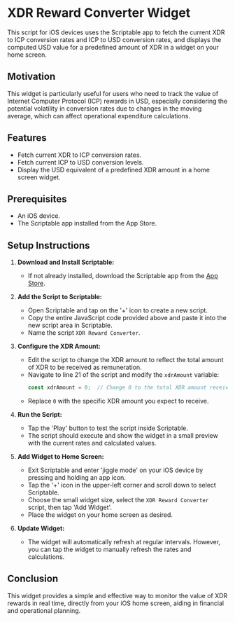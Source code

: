 # XDR Reward Converter Widget

This script for iOS devices uses the Scriptable app to fetch the current XDR to ICP conversion rates and ICP to USD conversion rates, and displays the computed USD value for a predefined amount of XDR in a widget on your home screen.

## Motivation

This widget is particularly useful for users who need to track the value of Internet Computer Protocol (ICP) rewards in USD, especially considering the potential volatility in conversion rates due to changes in the moving average, which can affect operational expenditure calculations.

## Features

- Fetch current XDR to ICP conversion rates.
- Fetch current ICP to USD conversion levels.
- Display the USD equivalent of a predefined XDR amount in a home screen widget.

## Prerequisites

- An iOS device.
- The Scriptable app installed from the App Store.

## Setup Instructions

1. **Download and Install Scriptable:**
   - If not already installed, download the Scriptable app from the [App Store](https://apps.apple.com/app/scriptable/id1405459188).

2. **Add the Script to Scriptable:**
   - Open Scriptable and tap on the '+' icon to create a new script.
   - Copy the entire JavaScript code provided above and paste it into the new script area in Scriptable.
   - Name the script `XDR Reward Converter`.

3. **Configure the XDR Amount:**
   - Edit the script to change the XDR amount to reflect the total amount of XDR to be received as remuneration.
   - Navigate to line 21 of the script and modify the `xdrAmount` variable:
     ```javascript
     const xdrAmount = 0;  // Change 0 to the total XDR amount received.
     ```
   - Replace `0` with the specific XDR amount you expect to receive.

4. **Run the Script:**
   - Tap the 'Play' button to test the script inside Scriptable.
   - The script should execute and show the widget in a small preview with the current rates and calculated values.

5. **Add Widget to Home Screen:**
   - Exit Scriptable and enter 'jiggle mode' on your iOS device by pressing and holding an app icon.
   - Tap the '+' icon in the upper-left corner and scroll down to select Scriptable.
   - Choose the small widget size, select the `XDR Reward Converter` script, then tap 'Add Widget'.
   - Place the widget on your home screen as desired.

6. **Update Widget:**
   - The widget will automatically refresh at regular intervals. However, you can tap the widget to manually refresh the rates and calculations.

## Conclusion

This widget provides a simple and effective way to monitor the value of XDR rewards in real time, directly from your iOS home screen, aiding in financial and operational planning.

